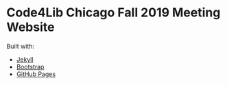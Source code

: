 # Code4Lib Chicago Fall 2019 Meeting Website

Built with:
- [Jekyll](https://jekyllrb.com/)
- [Bootstrap](https://getbootstrap.com/)
- [GitHub Pages](https://pages.github.com/)
